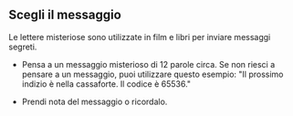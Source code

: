## Scegli il messaggio

Le lettere misteriose sono utilizzate in film e libri per inviare messaggi segreti.

+ Pensa a un messaggio misterioso di 12 parole circa. Se non riesci a pensare a un messaggio, puoi utilizzare questo esempio: "Il prossimo indizio è nella cassaforte. Il codice è 65536."

+ Prendi nota del messaggio o ricordalo.
